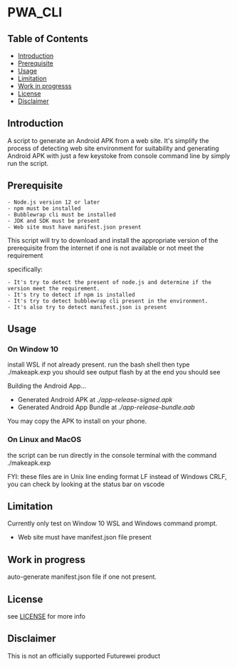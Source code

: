 # PWA_CLI

## Table of Contents

- [Introduction](#introduction)
- [Prerequisite](#prerequisite)
- [Usage](#usage)
- [Limitation](#limitation)
- [Work in progresss](#work-in-progress)
- [License](#license)
- [Disclaimer](#disclaimer)

## Introduction
A script to generate an Android APK from a web site. It's simplify the process of detecting web site environment for suitability and generating Android APK with just a few keystoke from console command line by simply run the script. 

## Prerequisite
    - Node.js version 12 or later
    - npm must be installed
    - Bubblewrap cli must be installed
    - JDK and SDK must be present
    - Web site must have manifest.json present

This script will try to download and install the appropriate version of the prerequisite from the internet if one is not available or not meet the requirement

 specifically:
 
    - It's try to detect the present of node.js and determine if the version meet the requirement.
    - It's try to detect if npm is installed 
    - It's try to detect bubblewrap cli present in the environment.
    - It's also try to detect manifest.json is present


## Usage

### On Window 10
install WSL if not already present.
run the bash shell then type ./makeapk.exp you should see output flash by at the end you should see 

Building the Android App...
-   Generated Android APK at *./app-release-signed.apk*
-   Generated Android App Bundle at *./app-release-bundle.aab*

You may copy the APK to install on your phone.

### On Linux and MacOS

the script can be run directly in the console terminal with the command ./makeapk.exp

FYI: these files are in Unix line ending format LF instead of Windows CRLF, you can check by looking at the status bar on vscode


## Limitation

Currently only test on Window 10 WSL and Windows command prompt.
- Web site must have manifest.json file present

## Work in progress

auto-generate manifest.json file if one not present.

## License
see [LICENSE](./LICENSE.md) for more info


## Disclaimer

This is not an officially supported Futurewei product


